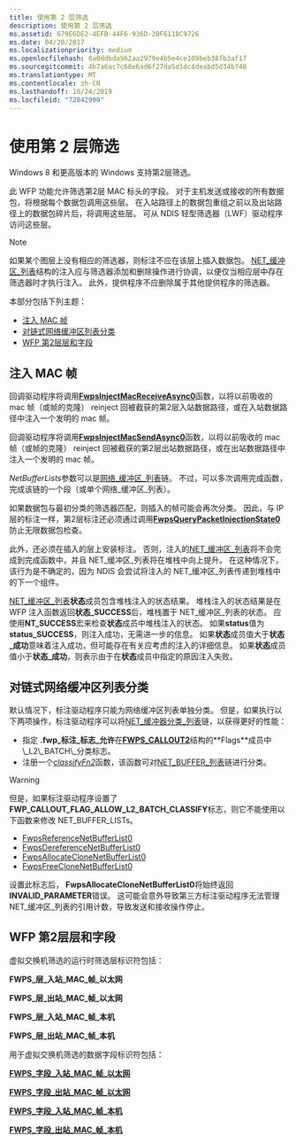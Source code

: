 ```yaml
---
title: 使用第 2 层筛选
description: 使用第 2 层筛选
ms.assetid: 679E6DE2-4EFB-44F6-936D-2BF611BC9726
ms.date: 04/20/2017
ms.localizationpriority: medium
ms.openlocfilehash: 0a0ddbda562aa2979e4b5e4ce109beb38fb3af17
ms.sourcegitcommit: 4b7a6ac7c68e6ad6f27da5d1dc4deabd5d34b748
ms.translationtype: MT
ms.contentlocale: zh-CN
ms.lasthandoff: 10/24/2019
ms.locfileid: "72842990"
---
```

# <a name="using-layer-2-filtering"></a>使用第 2 层筛选

Windows 8 和更高版本的 Windows 支持第2层筛选。

此 WFP 功能允许筛选第2层 MAC 标头的字段。 对于主机发送或接收的所有数据包，将根据每个数据包调用这些层。 在入站路径上的数据包重组之前以及出站路径上的数据包碎片后，将调用这些层。 可从 NDIS 轻型筛选器（LWF）驱动程序访问这些层。

> [!NOTE]
> 如果某个图层上没有相应的筛选器，则标注不应在该层上插入数据包。 [NET\_缓冲区\_列表](net-buffer-list-structure.md)结构的注入应与筛选器添加和删除操作进行协调，以便仅当相应层中存在筛选器时才执行注入。 此外，提供程序不应删除属于其他提供程序的筛选器。 

本部分包括下列主题：

-   [注入 MAC 帧](#injecting-mac-frames)
-   [对链式网络缓冲区列表分类](#classifying-chained-network-buffer-lists)
-   [WFP 第2层层和字段](#wfp-layer-2-layers-and-fields)

## <a name="injecting-mac-frames"></a>注入 MAC 帧

回调驱动程序将调用[**FwpsInjectMacReceiveAsync0**](https://docs.microsoft.com/windows-hardware/drivers/ddi/fwpsk/nf-fwpsk-fwpsinjectmacreceiveasync0)函数，以将以前吸收的 mac 帧（或帧的克隆） reinject 回被截获的第2层入站数据路径，或在入站数据路径中注入一个发明的 mac 帧。

回调驱动程序将调用[**FwpsInjectMacSendAsync0**](https://docs.microsoft.com/windows-hardware/drivers/ddi/fwpsk/nf-fwpsk-fwpsinjectmacsendasync0)函数，以将以前吸收的 mac 帧（或帧的克隆） reinject 回被截获的第2层出站数据路径，或在出站数据路径中注入一个发明的 mac 帧。

*NetBufferLists*参数可以是[网络\_缓冲区\_列表](net-buffer-list-structure.md)链。 不过，可以多次调用完成函数，完成该链的一个段（或单个网络\_缓冲区\_列表）。

如果数据包与最初分类的筛选器匹配，则插入的帧可能会再次分类。 因此，与 IP 层的标注一样，第2层标注还必须通过调用[**FwpsQueryPacketInjectionState0**](https://docs.microsoft.com/windows-hardware/drivers/ddi/fwpsk/nf-fwpsk-fwpsquerypacketinjectionstate0)防止无限数据包检查。

此外，还必须在插入的层上安装标注。 否则，注入的[NET\_缓冲区\_列表](net-buffer-list-structure.md)将不会完成到完成函数中，并且 NET\_缓冲区\_列表将在堆栈中向上提升。 在这种情况下，该行为是不确定的，因为 NDIS 会尝试将注入的 NET\_缓冲区\_列表传递到堆栈中的下一个组件。

[NET\_缓冲区\_列表](net-buffer-list-structure.md)**状态**成员包含堆栈注入的状态结果。 堆栈注入的状态结果是在 WFP 注入函数返回**状态\_SUCCESS**后，堆栈置于 NET\_缓冲区\_列表的状态。 应使用**NT\_SUCCESS**宏来检查**状态**成员中堆栈注入的状态。 如果**status**值为**status\_SUCCESS**，则注入成功，无需进一步的信息。 如果**状态**成员值大于**状态\_成功**意味着注入成功，但可能存在有关应考虑的注入的详细信息。 如果**状态**成员值小于**状态\_成功**，则表示由于在**状态**成员中指定的原因注入失败。

## <a name="classifying-chained-network-buffer-lists"></a>对链式网络缓冲区列表分类

默认情况下，标注驱动程序只能为网络缓冲区列表单独分类。 但是，如果执行以下两项操作，标注驱动程序可以将[NET\_缓冲器分类\_列表](net-buffer-list-structure.md)链，以获得更好的性能：

-   指定 **.fwp\_标注\_标志\_允许**在[**FWPS\_CALLOUT2**](https://docs.microsoft.com/windows-hardware/drivers/ddi/fwpsk/ns-fwpsk-fwps_callout2_)结构的**Flags**成员中\_L2\_BATCH\_分类标志。
-   注册一个[*classifyFn2*](https://docs.microsoft.com/windows-hardware/drivers/ddi/fwpsk/nc-fwpsk-fwps_callout_classify_fn2)函数，该函数可对[NET\_BUFFER\_列表](net-buffer-list-structure.md)链进行分类。

> [!WARNING]
> 但是，如果标注驱动程序设置了**FWP_CALLOUT_FLAG_ALLOW_L2_BATCH_CLASSIFY**标志，则它不能使用以下函数来修改 NET_BUFFER_LISTs。
> 
> - [FwpsReferenceNetBufferList0](https://docs.microsoft.com/windows-hardware/drivers/ddi/fwpsk/nf-fwpsk-fwpsreferencenetbufferlist0)
> - [FwpsDereferenceNetBufferList0](https://docs.microsoft.com/windows-hardware/drivers/ddi/fwpsk/nf-fwpsk-fwpsdereferencenetbufferlist0)
> - [FwpsAllocateCloneNetBufferList0](https://docs.microsoft.com/windows-hardware/drivers/ddi/fwpsk/nf-fwpsk-fwpsallocateclonenetbufferlist0)
> - [FwpsFreeCloneNetBufferList0](https://docs.microsoft.com/windows-hardware/drivers/ddi/fwpsk/nf-fwpsk-fwpsfreeclonenetbufferlist0)
>
> 设置此标志后， **FwpsAllocateCloneNetBufferList0**将始终返回**INVALID_PARAMETER**错误。 这可能会意外导致第三方标注驱动程序无法管理 NET\_缓冲区\_列表的引用计数，导致发送和接收操作停止。

## <a name="wfp-layer-2-layers-and-fields"></a>WFP 第2层层和字段

虚拟交换机筛选的运行时筛选层标识符包括：

**FWPS\_层\_入站\_MAC\_帧\_以太网**

**FWPS\_层\_出站\_MAC\_帧\_以太网**

**FWPS\_层\_入站\_MAC\_帧\_本机**

**FWPS\_层\_出站\_MAC\_帧\_本机**

用于虚拟交换机筛选的数据字段标识符包括：

[**FWPS\_字段\_入站\_MAC\_帧\_以太网**](https://docs.microsoft.com/windows-hardware/drivers/ddi/fwpsk/ne-fwpsk-fwps_fields_inbound_mac_frame_ethernet_)

[**FWPS\_字段\_出站\_MAC\_帧\_以太网**](https://docs.microsoft.com/windows-hardware/drivers/ddi/fwpsk/ne-fwpsk-fwps_fields_outbound_mac_frame_ethernet_)

[**FWPS\_字段\_入站\_MAC\_帧\_本机**](https://docs.microsoft.com/windows-hardware/drivers/ddi/fwpsk/ne-fwpsk-fwps_fields_inbound_mac_frame_native_)

[**FWPS\_字段\_出站\_MAC\_帧\_本机**](https://docs.microsoft.com/windows-hardware/drivers/ddi/fwpsk/ne-fwpsk-fwps_fields_outbound_mac_frame_native_)

 

 





